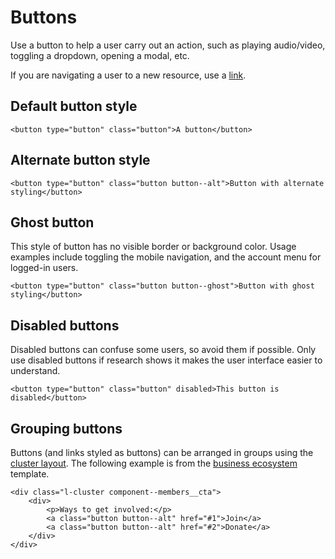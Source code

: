 # Buttons

Use a button to help a user carry out an action, such as playing audio/video, toggling a dropdown, opening a modal, etc. 

If you are navigating a user to a new resource, use a [link](links.md).

## Default button style

```
<button type="button" class="button">A button</button>
```

## Alternate button style

```
<button type="button" class="button button--alt">Button with alternate styling</button>
```

## Ghost button

This style of button has no visible border or background color. Usage examples include toggling the mobile navigation, and the account menu for logged-in users.

```
<button type="button" class="button button--ghost">Button with ghost styling</button>
```

## Disabled buttons

Disabled buttons can confuse some users, so avoid them if possible. Only use disabled buttons if research shows it makes the user interface easier to understand.

```
<button type="button" class="button" disabled>This button is disabled</button>
```

## Grouping buttons

Buttons (and links styled as buttons) can be arranged in groups using the [cluster layout](../layouts/cluster.md). The following example is from the [business ecosystem](../templates/business-ecosystem.md) template.

```
<div class="l-cluster component--members__cta">
    <div>
        <p>Ways to get involved:</p>
        <a class="button button--alt" href="#1">Join</a>
        <a class="button button--alt" href="#2">Donate</a>
    </div>
</div>
```
